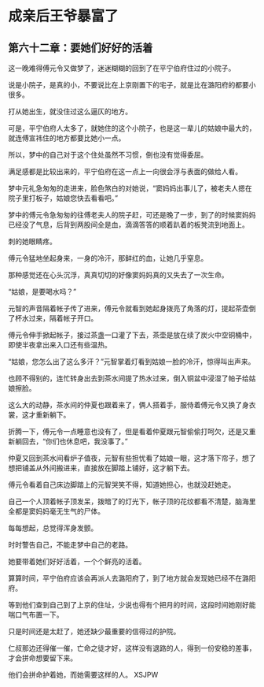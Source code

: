 # 成亲后王爷暴富了 
 ## 第六十二章：要她们好好的活着
  这一晚难得傅元令又做梦了，迷迷糊糊的回到了在平宁伯府住过的小院子。  
  
 说是小院子，是真的小，不要说比在上京刚置下的宅子，就是比在潞阳府的都要小很多。  
  
 打从她出生，就没住过这么逼仄的地方。  
  
 可是，平宁伯府人太多了，就她住的这个小院子，也是这一辈儿的姑娘中最大的，就连傅宣祎住的地方都要比她小一点。  
  
 所以，梦中的自己对于这个住处虽然不习惯，倒也没有觉得委屈。  
  
 满足感都是比较出来的，平宁伯府在这一点上一向很会浮与表面的做给人看。  
  
 梦中元礼急匆匆的走进来，脸色煞白的对她说，“窦妈妈出事儿了，被老夫人摁在院子里打板子，姑娘您快去看看吧。”  
  
 梦中的傅元令急匆匆的往傅老夫人的院子赶，可还是晚了一步，到了的时候窦妈妈已经没了气息，后背到两股间全是血，滴滴答答的顺着趴着的板凳流到地面上。  
  
 刺的她眼睛疼。  
  
 傅元令猛地坐起身来，一身的冷汗，那鲜红的血，让她几乎窒息。  
  
 那种感觉还在心头沉浮，真真切切的好像窦妈妈真的又失去了一次生命。  
  
 “姑娘，是要喝水吗？”  
  
 元智的声音隔着帐子传了进来，傅元令就看到她起身拨亮了角落的灯，提起茶壶倒了杯水过来，隔着帐子开口。  
  
 傅元令伸手掀起帐子，接过茶盏一口灌了下去，茶壶是放在续了炭火中空铜桶中，即使半夜拿出来入口还有些温热。  
  
 “姑娘，您怎么出了这么多汗？”元智掌着灯看到姑娘一脸的冷汗，惊得叫出声来。  
  
 也顾不得别的，连忙转身出去到茶水间提了热水过来，倒入铜盆中浸湿了帕子给姑娘擦脸。  
  
 这么大的动静，茶水间的仲夏也跟着来了，俩人搭着手，服侍着傅元令又换了身衣裳，这才重新躺下。  
  
 折腾一下，傅元令一点睡意也没有了，但是看着仲夏跟元智偷偷打呵欠，还是又重新躺回去，“你们也休息吧，我没事了。”  
  
 仲夏又回到茶水间看炉子值夜，元智有些担忧看了姑娘一眼，这才落下帘子，想了想把铺盖从外间搬进来，直接放在脚踏上铺好，这才躺下去。  
  
 傅元令看着自己床边脚踏上的元智哭笑不得，知道她担心，也就没赶她走。  
  
 自己一个人顶着帐子顶发呆，拨暗了的灯光下，帐子顶的花纹都看不清楚，脑海里全都是窦妈妈毫无生气的尸体。  
  
 每每想起，总觉得浑身发颤。  
  
 时时警告自己，不能走梦中自己的老路。  
  
 她要带着她们好好活着，一个个鲜亮的活着。  
  
 算算时间，平宁伯府应该会再派人去潞阳府了，到了地方就会发现她已经不在潞阳府。  
  
 等到他们查到自己到了上京的住址，少说也得有个把月的时间，这段时间她刚好能喘口气布置一下。  
  
 只是时间还是太赶了，她还缺少最重要的信得过的护院。  
  
 仁叔那边还得催一催，亡命之徒才好，这样没有退路的人，得到一份安稳的差事，才会拼命想要留下来。  
  
 他们会拼命护着她，而她需要这样的人。 
XSJPW